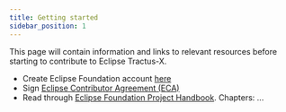 ```yaml
---
title: Getting started
sidebar_position: 1
---
```


This page will contain information and links to relevant resources before starting to contribute to Eclipse Tractus-X.

- Create Eclipse Foundation account [here](https://accounts.eclipse.org/user/register)
- Sign [Eclipse Contributor Agreement (ECA)](https://www.eclipse.org/legal/ECA.php)
- Read through [Eclipse Foundation Project Handbook](https://www.eclipse.org/projects/handbook/). Chapters: ...
